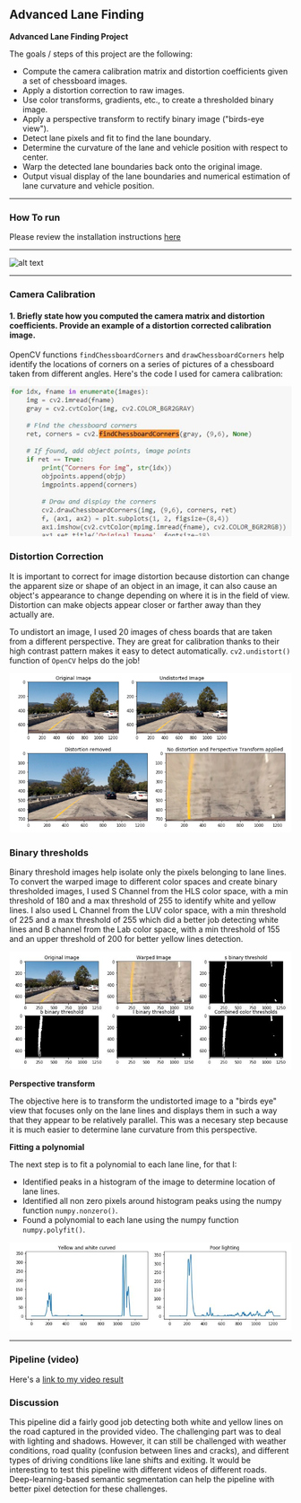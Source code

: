 ## Advanced Lane Finding

**Advanced Lane Finding Project**

The goals / steps of this project are the following:

* Compute the camera calibration matrix and distortion coefficients given a set of chessboard images.
* Apply a distortion correction to raw images.
* Use color transforms, gradients, etc., to create a thresholded binary image.
* Apply a perspective transform to rectify binary image ("birds-eye view").
* Detect lane pixels and fit to find the lane boundary.
* Determine the curvature of the lane and vehicle position with respect to center.
* Warp the detected lane boundaries back onto the original image.
* Output visual display of the lane boundaries and numerical estimation of lane curvature and vehicle position.

---

### How To run

Please review the installation instructions [here](https://github.com/udacity/CarND-Advanced-Lane-Lines/blob/master/README.md)

---

![alt text][image2]

---

[//]: # (Image References)

[image1]: ./output_images/undistort_output.png "Undistorted"
[image2]: ./output_images/demo1.gif "Demo"
[image3]: ./output_images/binary_combo_example.jpg "Binary Example"
[image4]: ./output_images/image4.JPG "diagrams"
[image5]: ./output_images/Calib.JPG "Calibration"
[image6]: ./output_images/example_output.jpg "Output"
[video1]: ./project_video.mp4 "Video"


### Camera Calibration

#### 1. Briefly state how you computed the camera matrix and distortion coefficients. Provide an example of a distortion corrected calibration image.

OpenCV functions `findChessboardCorners` and `drawChessboardCorners` help identify the locations of corners on a series of pictures of a chessboard taken from different angles. Here's the code I used for camera calibration:


![alt text][image5]

### Distortion Correction

It is important to correct for image distortion because distortion can change the apparent size or shape of an object in an image, it can also cause an object's appearance to change depending on where it is in the field of view. Distortion can make objects appear closer or farther away than they actually are.

To undistort an image, I used 20 images of chess boards that are taken from a different perspective. They are great for calibration thanks to their high contrast pattern makes it easy to detect automatically. `cv2.undistort()` function of `OpenCV` helps do the job!

![alt text][image1]

### Binary thresholds 

Binary threshold images help isolate only the pixels belonging to lane lines. To convert the warped image to different color spaces and create binary thresholded images, I used S Channel from the HLS color space, with a min threshold of 180 and a max threshold of 255 to identify white and yellow lines. I also used L Channel from the LUV color space, with a min threshold of 225 and a max threshold of 255 which did a better job detecting white lines and B channel from the Lab color space, with a min threshold of 155 and an upper threshold of 200 for better yellow lines detection.

![alt text][image3]


**Perspective transform**

The objective here is to transform the undistorted image to a "birds eye" view that focuses only on the lane lines and displays them in such a way that they appear to be relatively parallel. This was a necesary step because it is much easier to determine lane curvature from this perspective.

**Fitting a polynomial** 

The next step is to fit a polynomial to each lane line, for that I:
- Identified peaks in a histogram of the image to determine location of lane lines.
- Identified all non zero pixels around histogram peaks using the numpy function `numpy.nonzero()`.
- Found a polynomial to each lane using the numpy function `numpy.polyfit()`.

![alt text][image4]

---

### Pipeline (video)

Here's a [link to my video result](./project_video_OUTPUT.mp4)

### Discussion

This pipeline did a fairly good job detecting both white and yellow lines on the road captured in the provided video. The challenging part was to deal with lighting and shadows. However, it can still be challenged with weather conditions, road quality (confusion between lines and cracks), and different types of driving conditions like lane shifts and exiting. It would be interesting to test this pipeline with different videos of different roads. Deep-learning-based semantic segmentation can help the pipeline with better pixel detection for these challenges.
